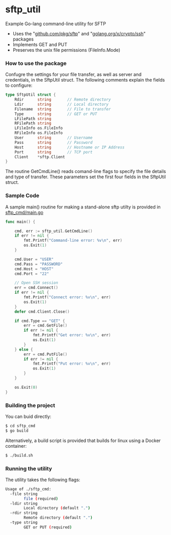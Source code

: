 # sftp_util
Example Go-lang command-line utility for SFTP
* Uses the "[github.com/pkg/sftp](https://godoc.org/github.com/pkg/sftp)" and "[golang.org/x/crypto/ssh](https://godoc.org/github.com/pkg/sftp)" packages
* Implements GET and PUT
* Preserves the unix file permissions (FileInfo.Mode)

### How to use the package
Confugre the settings for your file transfer, as well as server and credentials, in the SftpUtil struct.  The following comments explain the fields to configure:
```go
type SftpUtil struct {
	Rdir      string       // Remote directory
	Ldir      string       // Local directory
	Filename  string       // File to transfer
	Type      string       // GET or PUT
	LFilePath string
	RFilePath string
	LFileInfo os.FileInfo
	RFileInfo os.FileInfo
	User      string       // Username
	Pass      string       // Password
	Host      string       // Hostname or IP Address
	Port      string       // TCP port
	Client    *sftp.Client
}
```
The routine GetCmdLine() reads comand-line flags to specify the file details and type of transfer. These parameters set the first four fields in the SftpUtil struct.

### Sample Code
A sample main() routine for making a stand-alone sftp utilty is provided in [sftp_cmd/main.go](https://github.com/DavidSantia/sftp_util/blob/master/sftp_cmd/main.go)

```go
func main() {

	cmd, err := sftp_util.GetCmdLine()
	if err != nil {
		fmt.Printf("Command-line error: %v\n", err)
		os.Exit(1)
	}

	cmd.User = "USER"
	cmd.Pass = "PASSWORD"
	cmd.Host = "HOST"
	cmd.Port = "22"

	// Open SSH session
	err = cmd.Connect()
	if err != nil {
		fmt.Printf("Connect error: %v\n", err)
		os.Exit(1)
	}
	defer cmd.Client.Close()

	if cmd.Type == "GET" {
		err = cmd.GetFile()
		if err != nil {
			fmt.Printf("Get error: %v\n", err)
			os.Exit(1)
		}
	} else {
		err = cmd.PutFile()
		if err != nil {
			fmt.Printf("Put error: %v\n", err)
			os.Exit(1)
		}
	}

	os.Exit(0)
}
```

### Building the project
You can buid directly:
```sh
$ cd sftp_cmd
$ go build
```

Alternatively, a build script is provided that builds for linux using a Docker container:
```sh
$ ./build.sh
```

### Running the utility
The utility takes the following flags:
```sh
Usage of ./sftp_cmd:
  -file string
    	file (required)
  -ldir string
    	Local directory (default ".")
  -rdir string
    	Remote directory (default ".")
  -type string
    	GET or PUT (required)

```
